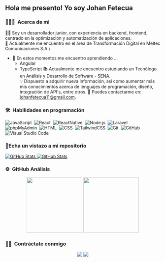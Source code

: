 <h2>Hola me presento! Yo soy Johan Fetecua</h2>

<!-- ## 👋 &nbsp;Me presento! Yo soy Johan Fetecua -->

### 👨🏻‍💻 &nbsp;Acerca de mi

👩‍💻 Soy un desarrollador junior, con experiencia en backend, frontend, centrado en la optimización y automatización de aplicaciones.\
💼 Actualmente me encuentro en el área de Transformación Digital en Meltec Comunicaciones S.A.\
- 🌱 En estos momentos me encuentro aprendiendo ...
  - Angular
  - TypeScript
📚 Actualmente me encuentro estudiando un Tecnólogo en Análisis y Desarrollo de Software - SENA.\
💡 Dispuesto a adquirir nueva información, así como aumentar más mis conocimientos acerca de lenguajes de programación, diseño, integración de API's, entre otros.
📧 Puedes contactarme en: johanfetecua11@gmail.com.

<!-- ## 👋 &nbsp;Me presento! Yo soy Johan Fetecua -->

### 🛠 &nbsp;Habilidades en programación

![JavaScript](https://img.shields.io/badge/-JavaScript-05122A?style=flat&logo=javascript)&nbsp;
![React](https://img.shields.io/badge/-React-05122A?style=flat&logo=react)&nbsp;
![ReactNative](https://img.shields.io/badge/-React%20Natie-05122A?style=flat&logo=react)&nbsp;
![Node.js](https://img.shields.io/badge/-Node.js-05122A?style=flat&logo=node.js)&nbsp;
![Laravel](https://img.shields.io/badge/-Laravel-05122A?style=flat&logo=laravel)&nbsp;
![phpMyAdmin](https://img.shields.io/badge/-phpMyAdmin-05122A?style=flat&logo=phpmyadmin)&nbsp;
![HTML](https://img.shields.io/badge/-HTML-05122A?style=flat&logo=HTML5)&nbsp;
![CSS](https://img.shields.io/badge/-CSS-05122A?style=flat&logo=CSS3&logoColor=1572B6)&nbsp;
![TailwindCSS](https://img.shields.io/badge/-TailwindCSS-05122A?style=flat&logo=tailwindcss)&nbsp;
![Git](https://img.shields.io/badge/-Git-05122A?style=flat&logo=git)&nbsp;
![GitHub](https://img.shields.io/badge/-GitHub-05122A?style=flat&logo=github)&nbsp;
![Visual Studio Code](https://img.shields.io/badge/-Visual%20Studio%20Code-05122A?style=flat&logo=visual-studio-code&logoColor=007ACC)&nbsp;

<!-- ## 👋 &nbsp;Me presento! Yo soy Johan Fetecua -->

### 📁Echa un vistazo a mi repositorio

<div>
  <p>
    <a href="https://github.com/Ethan7FJ/S.P.A.Cv2.git">
      <img src="https://github-readme-stats.vercel.app/api/pin/?username=Ethan7FJ&repo=S.P.A.C" alt="GitHub Stats" />
    </a>
    <a href="https://github.com/Ethan7FJ/PJManzanas.git">
      <img src="https://github-readme-stats.vercel.app/api/pin/?username=Ethan7FJ&repo=PJManzanas.git" alt="GitHub Stats" />
    </a>
  </p>
</div>

### ⚙️ &nbsp;GitHub Análisis

<p align="center">
  <img height="180em" src="https://github-readme-stats-eight-theta.vercel.app/api?username=Ethan7FJ&show_icons=true&theme=algolia&include_all_commits=true&count_private=true"/>
  <img height="180em" src="https://github-readme-stats-eight-theta.vercel.app/api/top-langs/?username=Ethan7FJ&layout=compact&langs_count=8&theme=algolia"/>
</p>

<!-- ## 👋 &nbsp;Me presento! Yo soy Johan Fetecua -->

### 🤝🏻 &nbsp;Contráctate conmigo

<p align="center">
<a href="mailto:johanfetecua11@gmail.com"><img src="https://skillicons.dev/icons?i=gmail&perline=14"/></a>
<a href="https://www.linkedin.com/in/johan-fetecua-23a026358"><img src="https://skillicons.dev/icons?i=linkedin&perline=14"/></a>
</p>
